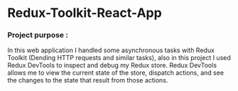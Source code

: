 # Redux-Toolkit-React-App


### Project purpose :

In this web application I handled some asynchronous tasks with Redux Toolkit (Dending HTTP requests and similar tasks), also in this project I used Redux DevTools to inspect and debug my Redux store. 
Redux DevTools allows me to view the current state of the store, dispatch actions, and see the changes to the state that result from those actions.
